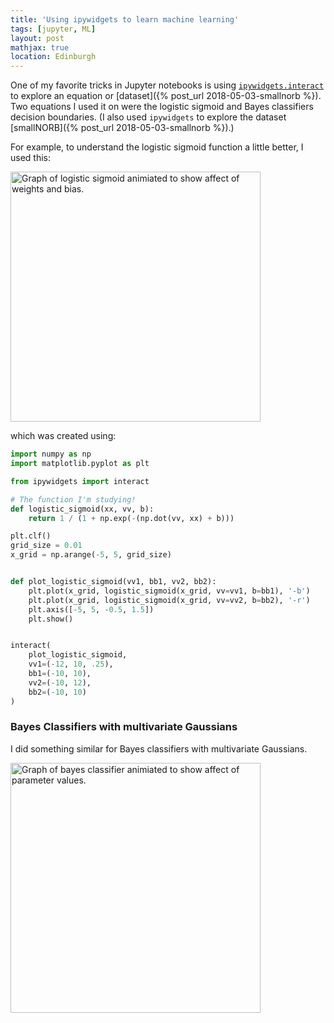 ```yaml
---
title: 'Using ipywidgets to learn machine learning'
tags: [jupyter, ML]
layout: post
mathjax: true
location: Edinburgh
---
```


One of my favorite tricks in Jupyter notebooks is using [`ipywidgets.interact`](http://ipywidgets.readthedocs.io/en/latest/examples/Using%20Interact.html) to explore an equation or [dataset]({% post_url 2018-05-03-smallnorb %}). Two equations I used it on were the logistic sigmoid and Bayes classifiers decision boundaries. (I also used `ipywidgets` to explore the dataset [smallNORB]({% post_url 2018-05-03-smallnorb %}).)

For example, to understand the logistic sigmoid function a little better, I used this:

<img src="/assets/2018-05-04-interact.gif" width="400" alt="Graph of logistic sigmoid animiated to show affect of weights and bias.">

which was created using:

```python
import numpy as np
import matplotlib.pyplot as plt

from ipywidgets import interact

# The function I'm studying!
def logistic_sigmoid(xx, vv, b):
    return 1 / (1 + np.exp(-(np.dot(vv, xx) + b)))

plt.clf()
grid_size = 0.01
x_grid = np.arange(-5, 5, grid_size)


def plot_logistic_sigmoid(vv1, bb1, vv2, bb2):
    plt.plot(x_grid, logistic_sigmoid(x_grid, vv=vv1, b=bb1), '-b')
    plt.plot(x_grid, logistic_sigmoid(x_grid, vv=vv2, b=bb2), '-r')
    plt.axis([-5, 5, -0.5, 1.5])
    plt.show()


interact(
    plot_logistic_sigmoid,
    vv1=(-12, 10, .25),
    bb1=(-10, 10),
    vv2=(-10, 12),
    bb2=(-10, 10)
)
```

### Bayes Classifiers with multivariate Gaussians

I did something similar for Bayes classifiers with multivariate Gaussians.

<img src="/assets/2018-05-04-bayes-classifier.gif" width="400" alt="Graph of bayes classifier animiated to show affect of parameter values.">

